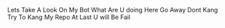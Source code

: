 Lets Take A Look On My Bot
What Are U doing Here
Go Away Dont Kang Try To Kang My Repo 
At Last U will Be Fail
